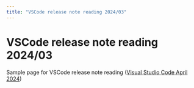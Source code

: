 ```yaml
---
title: "VSCode release note reading 2024/03"
---
```

# VSCode release note reading 2024/03

Sample page for VSCode release note reading ([Visual Studio Code April 2024](https://code.visualstudio.com/updates/v1_89))